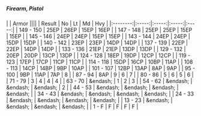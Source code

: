 ##### Firearm, Pistol

|      | Armor ||||
| Result | No | Lt | Md | Hvy |
|:--------:|:-----:|:-----:|:-----:|:-----:|
| 149 - 150 | 25EP | 26EP | 15EP | 16EP |
| 147 - 148 | 25EP | 25EP | 15EP | 15EP |
| 145 - 146 | 24EP | 24EP | 15EP | 15EP |
| 143 - 144 | 24EP | 24EP | 15DP | 15DP |
| 140 - 142 | 23EP | 23EP | 14DP | 14DP |
| 137 - 139 | 22EP | 22EP | 14DP | 14DP |
| 133 - 136 | 21EP | 21EP | 13DP | 13DP |
| 129 - 132 | 20EP | 20DP | 13CP | 13DP |
| 124 - 128 | 18EP | 19DP | 12CP | 12CP |
| 119 - 123 | 17EP | 17CP | 11CP | 11CP |
| 114 - 118 | 15DP | 16CP | 10BP | 11AP |
| 108 - 113 | 14CP | 14BP | 9BP | 10AP |
| 101 - 107 | 12BP | 13AP | 8AP | 9AP |
| 95 - 100 | 9BP | 11AP | 7AP | 8 |
| 87 - 94 | 8AP | 9 | 6 | 7 |
| 80 - 86 | 5 | 6 | 5 | 6 |
| 71 - 79 | 3 | 4 | 4 | 4 |
| 63 - 70 | &endash;  | 1 | 2 | 3 |
| 54 - 62 | &endash;  | &endash;  | &endash;  | 2 |
| 44 - 53 | &endash;  | &endash;  | &endash;  | &endash;  |
| 34 - 43 | &endash;  | &endash;  | &endash;  | &endash;  |
| 24 - 33 | &endash;  | &endash;  | &endash;  | &endash;  |
| 13 - 23 | &endash;  | &endash;  | &endash;  | &endash;  |
| 1 - F | F | F | F | F |
